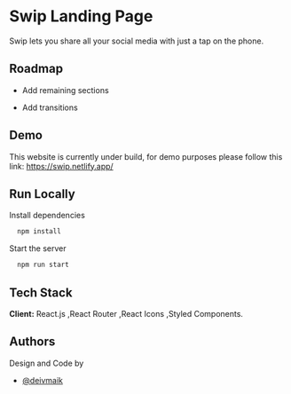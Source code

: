 # Swip Landing Page

Swip lets you share all your social media with just a tap on the phone.

## Roadmap

- Add remaining sections

- Add transitions

## Demo

This website is currently under build, for demo purposes please follow this link:
https://swip.netlify.app/

## Run Locally

Install dependencies

```bash
  npm install
```

Start the server

```bash
  npm run start
```

## Tech Stack

**Client:**
React.js
,React Router
,React Icons
,Styled Components.

## Authors

Design and Code by

- [@deivmaik](https://www.github.com/deivmaik)
